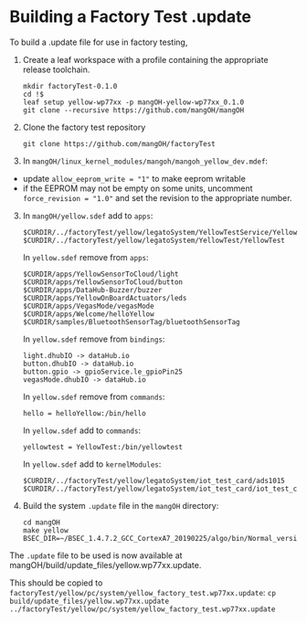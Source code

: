 Building a Factory Test .update
===============================

To build a .update file for use in factory testing,

1. Create a leaf workspace with a profile containing the appropriate release toolchain.
    ```
    mkdir factoryTest-0.1.0
    cd !$
    leaf setup yellow-wp77xx -p mangOH-yellow-wp77xx_0.1.0
    git clone --recursive https://github.com/mangOH/mangOH
    ```
2. Clone the factory test repository
    ```
    git clone https://github.com/mangOH/factoryTest
    ```
2. In ```mangOH/linux_kernel_modules/mangoh/mangoh_yellow_dev.mdef```:
  - update ```allow_eeprom_write = "1"``` to make eeprom writable
  - if the EEPROM may not be empty on some units, uncomment ```force_revision = "1.0"```
    and set the revision to the appropriate number.
3. In ```mangOH/yellow.sdef``` add to ```apps```:
    ```
    $CURDIR/../factoryTest/yellow/legatoSystem/YellowTestService/YellowTestService
    $CURDIR/../factoryTest/yellow/legatoSystem/YellowTest/YellowTest
    ```
   In ```yellow.sdef``` remove from ```apps```:
    ```
    $CURDIR/apps/YellowSensorToCloud/light
    $CURDIR/apps/YellowSensorToCloud/button
    $CURDIR/apps/DataHub-Buzzer/buzzer
    $CURDIR/apps/YellowOnBoardActuators/leds
    $CURDIR/apps/VegasMode/vegasMode
    $CURDIR/apps/Welcome/helloYellow
    $CURDIR/samples/BluetoothSensorTag/bluetoothSensorTag
    ```
   In ```yellow.sdef``` remove from ```bindings```:
    ```
    light.dhubIO -> dataHub.io
    button.dhubIO -> dataHub.io
    button.gpio -> gpioService.le_gpioPin25
    vegasMode.dhubIO -> dataHub.io
    ```
   In ```yellow.sdef``` remove from ```commands```:
    ```
    hello = helloYellow:/bin/hello
    ```
   In ```yellow.sdef``` add to ```commands```:
    ```
    yellowtest = YellowTest:/bin/yellowtest
    ```
   In ```yellow.sdef``` add to ```kernelModules```:
    ```
    $CURDIR/../factoryTest/yellow/legatoSystem/iot_test_card/ads1015
    $CURDIR/../factoryTest/yellow/legatoSystem/iot_test_card/iot_test_card
    ```
4. Build the system ```.update``` file in the ```mangOH``` directory:
    ```
    cd mangOH
    make yellow BSEC_DIR=~/BSEC_1.4.7.2_GCC_CortexA7_20190225/algo/bin/Normal_version/Cortex_A7
    ```

The ```.update``` file to be used is now available at mangOH/build/update_files/yellow.wp77xx.update.

This should be copied to ```factoryTest/yellow/pc/system/yellow_factory_test.wp77xx.update```:
    ```
    cp build/update_files/yellow.wp77xx.update ../factoryTest/yellow/pc/system/yellow_factory_test.wp77xx.update
    ```
